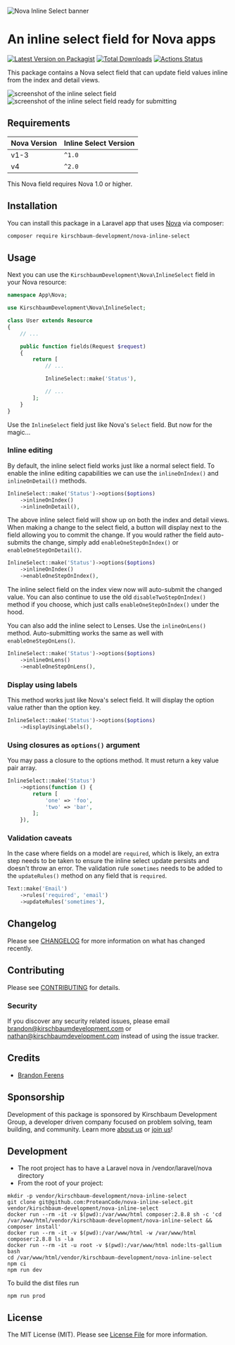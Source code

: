 ![Nova Inline Select banner](https://raw.githubusercontent.com/kirschbaum-development/nova-inline-select/master/screenshots/banner.jpg)

# An inline select field for Nova apps

[![Latest Version on Packagist](https://img.shields.io/packagist/v/kirschbaum-development/nova-inline-select.svg)](https://packagist.org/packages/kirschbaum-development/nova-inline-select)
[![Total Downloads](https://img.shields.io/packagist/dt/kirschbaum-development/nova-inline-select.svg)](https://packagist.org/packages/kirschbaum-development/nova-inline-select)
[![Actions Status](https://github.com/kirschbaum-development/nova-inline-select/workflows/CI/badge.svg)](https://github.com/kirschbaum-development/nova-inline-select/actions)

This package contains a Nova select field that can update field values inline from the index and detail views.

![screenshot of the inline select field](screenshots/pending.png)
![screenshot of the inline select field ready for submitting](screenshots/approved.png)

## Requirements

| Nova Version | Inline Select Version |
|--------------|-----------------------|
| v1-3         | `^1.0`                |
| v4           | `^2.0`                |

This Nova field requires Nova 1.0 or higher.

## Installation

You can install this package in a Laravel app that uses [Nova](https://nova.laravel.com) via composer:

```bash
composer require kirschbaum-development/nova-inline-select
```

## Usage

Next you can use the `KirschbaumDevelopment\Nova\InlineSelect` field in your Nova resource:

```php
namespace App\Nova;

use KirschbaumDevelopment\Nova\InlineSelect;

class User extends Resource
{
    // ...

    public function fields(Request $request)
    {
        return [
            // ...

            InlineSelect::make('Status'),

            // ...
        ];
    }
}
```

Use the `InlineSelect` field just like Nova's `Select` field. But now for the magic...

### Inline editing

By default, the inline select field works just like a normal select field. To enable the inline editing capabilities we can use the `inlineOnIndex()` and `inlineOnDetail()` methods.

```php
InlineSelect::make('Status')->options($options)
    ->inlineOnIndex()
    ->inlineOnDetail(),
```

The above inline select field will show up on both the index and detail views. When making a change to the select field, a button will display next to the field allowing you to commit the change. If you would rather the field auto-submits the change, simply add `enableOneStepOnIndex()` or `enableOneStepOnDetail()`.

```php
InlineSelect::make('Status')->options($options)
    ->inlineOnIndex()
    ->enableOneStepOnIndex(),
```

The inline select field on the index view now will auto-submit the changed value. You can also continue to use the old `disableTwoStepOnIndex()` method if you choose, which just calls `enableOneStepOnIndex()` under the hood.

You can also add the inline select to Lenses. Use the `inlineOnLens()` method. Auto-submitting works the same as well with `enableOneStepOnLens()`.

```php
InlineSelect::make('Status')->options($options)
    ->inlineOnLens()
    ->enableOneStepOnLens(),
```

### Display using labels

This method works just like Nova's select field. It will display the option value rather than the option key.

```php
InlineSelect::make('Status')->options($options)
    ->displayUsingLabels(),
```

### Using closures as  `options()` argument

You may pass a closure to the options method. It must return a key value pair array.

```php
InlineSelect::make('Status')
    ->options(function () {
        return [
            'one' => 'foo',
            'two' => 'bar',
        ];
    }),
```


### Validation caveats

In the case where fields on a model are `required`, which is likely, an extra step needs to be taken to ensure the inline select update persists and doesn't throw an error. The validation rule `sometimes` needs to be added to the `updateRules()` method on any field that is `required`.

```php
Text::make('Email')
    ->rules('required', 'email')
    ->updateRules('sometimes'),
```

## Changelog

Please see [CHANGELOG](CHANGELOG.md) for more information on what has changed recently.

## Contributing

Please see [CONTRIBUTING](CONTRIBUTING.md) for details.

### Security

If you discover any security related issues, please email brandon@kirschbaumdevelopment.com or nathan@kirschbaumdevelopment.com instead of using the issue tracker.

## Credits

- [Brandon Ferens](https://github.com/brandonferens)

## Sponsorship

Development of this package is sponsored by Kirschbaum Development Group, a developer driven company focused on problem solving, team building, and community. Learn more [about us](https://kirschbaumdevelopment.com) or [join us](https://careers.kirschbaumdevelopment.com)!

## Development

- The root project has to have a Laravel nova in /vendor/laravel/nova directory
- From the root of your project:
```shell
mkdir -p vendor/kirschbaum-development/nova-inline-select
git clone git@github.com:ProteanCode/nova-inline-select.git vendor/kirschbaum-development/nova-inline-select
docker run --rm -it -v $(pwd):/var/www/html composer:2.8.8 sh -c 'cd /var/www/html/vendor/kirschbaum-development/nova-inline-select && composer install'
docker run --rm -it -v $(pwd):/var/www/html -w /var/www/html composer:2.8.8 ls -la
docker run --rm -it -u root -v $(pwd):/var/www/html node:lts-gallium bash
cd /var/www/html/vendor/kirschbaum-development/nova-inline-select
npm ci
npm run dev
```

To build the dist files run
```shell
npm run prod
```

## License

The MIT License (MIT). Please see [License File](LICENSE.md) for more information.

